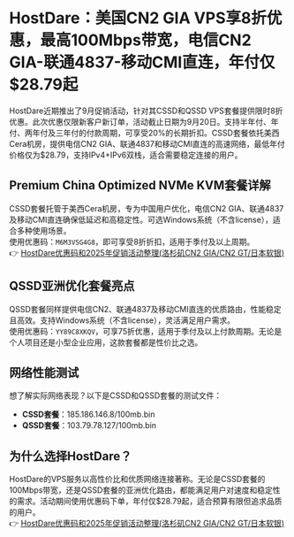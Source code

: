 # HostDare：美国CN2 GIA VPS享8折优惠，最高100Mbps带宽，电信CN2 GIA-联通4837-移动CMI直连，年付仅$28.79起

HostDare近期推出了9月促销活动，针对其CSSD和QSSD VPS套餐提供限时8折优惠。此次优惠仅限新客户新订单，活动截止日期为9月20日。支持半年付、年付、两年付及三年付的付款周期，可享受20%的长期折扣。CSSD套餐依托美西Cera机房，提供电信CN2 GIA、联通4837和移动CMI直连的高速网络，最低年付价格仅为$28.79，支持IPv4+IPv6双栈，适合需要稳定连接的用户。

## Premium China Optimized NVMe KVM套餐详解

CSSD套餐托管于美西Cera机房，专为中国用户优化，电信CN2 GIA、联通4837及移动CMI直连确保低延迟和高稳定性。可选Windows系统（不含license），适合多种使用场景。  
使用优惠码：`M6M3VSG4G8`，即可享受8折折扣，适用于季付及以上周期。  
👉 [HostDare优惠码和2025年促销活动整理(洛杉矶CN2 GIA/CN2 GT/日本软银)](https://bit.ly/hostdare)

## QSSD亚洲优化套餐亮点

QSSD套餐同样提供电信CN2、联通4837及移动CMI直连的优质路由，性能稳定且高效。支持Windows系统（不含license），灵活满足用户需求。  
使用优惠码：`YY89C8XKQV`，可享75折优惠，适用于季付及以上付款周期。无论是个人项目还是小型企业应用，这款套餐都是性价比之选。

## 网络性能测试

想了解实际网络表现？以下是CSSD和QSSD套餐的测试文件：  
- **CSSD套餐**：185.186.146.8/100mb.bin  
- **QSSD套餐**：103.79.78.127/100mb.bin  

## 为什么选择HostDare？

HostDare的VPS服务以高性价比和优质网络连接著称。无论是CSSD套餐的100Mbps带宽，还是QSSD套餐的亚洲优化路由，都能满足用户对速度和稳定性的需求。活动期间使用优惠码下单，年付仅$28.79起，适合预算有限但追求品质的用户。  
👉 [HostDare优惠码和2025年促销活动整理(洛杉矶CN2 GIA/CN2 GT/日本软银)](https://bit.ly/hostdare)